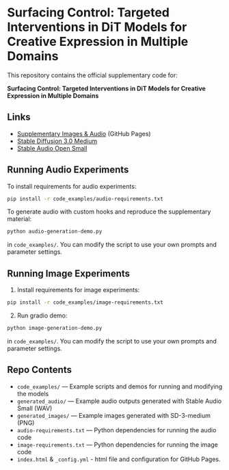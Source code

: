 # Surfacing Control: Targeted Interventions in DiT Models for Creative Expression in Multiple Domains

This repository contains the official supplementary code for:

**Surfacing Control: Targeted Interventions in DiT Models for Creative Expression in Multiple Domains**

## Links
- [Supplementary Images & Audio](https://danhearn.github.io/DiT-bending/) (GitHub Pages)
- [Stable Diffusion 3.0 Medium](https://huggingface.co/stabilityai/stable-diffusion-3-medium)
- [Stable Audio Open Small](https://huggingface.co/stabilityai/stable-audio-open-small)

## Running Audio Experiments
To install requirements for audio experiments:

```bash
pip install -r code_examples/audio-requirements.txt
```

To generate audio with custom hooks and reproduce the supplementary material:

```bash
python audio-generation-demo.py
```

in `code_examples/`. You can modify the script to use your own prompts and parameter settings.

## Running Image Experiments
1. Install requirements for image experiments:

```bash
pip install -r code_examples/image-requirements.txt
```

2. Run gradio demo:

```bash
python image-generation-demo.py
```

in `code_examples/`. You can modify the script to use your own prompts and parameter settings.

## Repo Contents

- `code_examples/` — Example scripts and demos for running and modifying the models
- `generated_audio/` — Example audio outputs generated with Stable Audio Small (WAV)
- `generated_images/` — Example images generated with SD-3-medium (PNG)
- `audio-requirements.txt` — Python dependencies for running the audio code
- `image-requirements.txt` — Python dependencies for running the image code
- `index.html` & `_config.yml` - html file and configuration for GitHub Pages.

